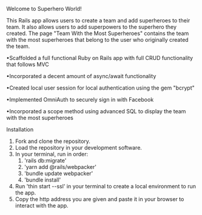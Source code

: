 Welcome to Superhero World!

This Rails app allows users to create a team and add superheroes to their team. It also allows users to add superpowers to the superhero they created. The page "Team With the Most Superheroes" contains the team with the most superheroes that belong to the user who originally created the team. 

•Scaffolded a full functional Ruby on Rails app with full CRUD functionality that follows MVC

•Incorporated a decent amount of async/await functionality

•Created local user session for local authentication using the gem "bcrypt"

•Implemented OmniAuth to securely sign in with Facebook

•Incorporated a scope method using advanced SQL to display the team with the most superheroes

Installation

1. Fork and clone the repository.
2. Load the repository in your development software.
3. In your terminal, run in order:
    1. 'rails db:migrate'
    2. 'yarn add @rails/webpacker'
    3. 'bundle update webpacker'
    4. 'bundle install'
4. Run 'thin start --ssl' in your terminal to create a local environment to run the app.
5. Copy the http address you are given and paste it in your browser to interact with the app.

